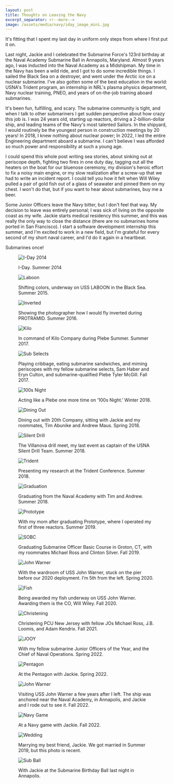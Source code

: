 ```yaml
---
layout: post
title: Thoughts on Leaving the Navy
excerpt_separator: <!--more-->
image: /assets/media/navy/iday_image_mini.jpg
---
```


It's fitting that I spent my last day in uniform only steps from where I first put it on.

<!--more-->

Last night, Jackie and I celebrated the Submarine Force's 123rd birthday at the Naval Academy Submarine Ball in Annapolis, Maryland. Almost 9 years ago, I was inducted into the Naval Academy as a Midshipman. My time in the Navy has been a wild ride, and I got to do some incredible things. I sailed the Black Sea on a destroyer, and went under the Arctic ice on a nuclear submarine. I've also gotten some of the best education in the world: USNA's Trident program, an internship in NRL's plasma physics department, Navy nuclear training, PNEO, and years of on-the-job training aboard submarines.

It's been fun, fulfilling, and scary. The submarine community is tight, and when I talk to other submariners I get sudden perspective about how crazy this job is. I was 24 years old, starting up reactors, driving a 2-billion-dollar ship, and leading teams of the Navy's most talented Sailors. In the shipyard, I would routinely be the youngest person in construction meetings by 20 years! In 2018, I knew nothing about nuclear power; In 2022, I led the entire Engineering department aboard a submarine. I can't believe I was afforded so much power and responsibility at such a young age.

I could spend this whole post writing sea stories, about sinking out at periscope depth, fighting two fires in one duty day, tagging out all the heaters on the boat for our bluenose ceremony, my division's heroic effort to fix a noisy main engine, or my slow realization after a screw-up that we had to write an incident report. I could tell you how it felt when Will Wiley pulled a pair of gold fish out of a glass of seawater and pinned them on my chest. I won't do that, but if you want to hear about submarines, buy me a beer.

Some Junior Officers leave the Navy bitter, but I don't feel that way. My decision to leave was entirely personal; I was sick of living on the opposite coast as my wife. Jackie starts medical residency this summer, and this was really the only way to close the distance (there are no submarines home ported in San Francisco). I start a software development internship this summer, and I'm excited to work in a new field, but I'm grateful for every second of my short naval career, and I'd do it again in a heartbeat.

Submarines once!
<div class="center-image">

<figure>
<p><img src="/assets/media/navy/iday_image.jpg" alt="I-Day 2014"></p>
  <figcaption>I-Day. Summer 2014</figcaption>
</figure>

<figure>
<p><img src="/assets/media/navy/flag.jpg" alt="Laboon"></p>
  <figcaption>Shifting colors, underway on USS LABOON in the Black Sea. Summer 2015.</figcaption>
</figure>

<figure>
<p><img src="/assets/media/navy/inverted.jpg" alt="Inverted"></p>
  <figcaption>Showing the photographer how I would fly inverted during PROTRAMID. Summer 2016.</figcaption>
</figure>

<figure>
<p><img src="/assets/media/navy/aaah.jpg" alt="Kilo"></p>
  <figcaption>In command of Kilo Company during Plebe Summer. Summer 2017.</figcaption>
</figure>

<figure>
<p><img src="/assets/media/navy/sub_selects.jpg" alt="Sub Selects"></p>
  <figcaption>Playing cribbage, eating submarine sandwiches, and miming periscopes with my fellow submarine selects, Sam Haber and Eryn Culton, and submarine-qualified Plebe Tyler McGill. Fall 2017.</figcaption>
</figure>

<figure>
<p><img src="/assets/media/navy/100_night.jpg" alt="100s Night"></p>
  <figcaption>Acting like a Plebe one more time on ‘100s Night.’ Winter 2018.</figcaption>
</figure>

<figure>
<p><img src="/assets/media/navy/dining_out.jpg" alt="Dining Out"></p>
  <figcaption>Dining out with 20th Company, sitting with Jackie and my roommates, Tim Abunike and Andrew Maus. Spring 2018.</figcaption>
</figure>

<figure>
<p><img src="/assets/media/navy/silent_drill.jpg" alt="Silent Drill"></p>
  <figcaption>The Villanova drill meet, my last event as captain of the USNA Silent Drill Team. Summer 2018.</figcaption>
</figure>

<figure>
<p><img src="/assets/media/navy/trident.jpg" alt="Trident"></p>
  <figcaption>Presenting my research at the Trident Conference. Summer 2018.</figcaption>
</figure>

<figure>
<p><img src="/assets/media/navy/grad.jpg" alt="Graduation"></p>
  <figcaption>Graduating from the Naval Academy with Tim and Andrew. Summer 2018.</figcaption>
</figure>

<figure>
<p><img src="/assets/media/navy/prototype.jpg" alt="Prototype"></p>
  <figcaption>With my mom after graduating Prototype, where I operated my first of three reactors. Summer 2019.</figcaption>
</figure>

<figure>
<p><img src="/assets/media/navy/sobc.jpg" alt="SOBC"></p>
  <figcaption>Graduating Submarine Officer Basic Course in Groton, CT, with my roommates Michael Ross and Clinton Silver. Fall 2019.</figcaption>
</figure>

<figure>
<p><img src="/assets/media/navy/jwr_wardroom.jpg" alt="John Warner"></p>
  <figcaption>With the wardroom of USS John Warner, stuck on the pier before our 2020 deployment. I’m 5th from the left. Spring 2020.</figcaption>
</figure>

<figure>
<p><img src="/assets/media/navy/fish.jpg" alt="Fish"></p>
  <figcaption>Being awarded my fish underway on USS John Warner. Awarding them is the CO, Will Wiley. Fall 2020.</figcaption>
</figure>

<figure>
<p><img src="/assets/media/navy/christening.jpg" alt="Christening"></p>
  <figcaption>Christening PCU New Jersey with fellow JOs Michael Ross, J.B. Loomis, and Adam Kendrix. Fall 2021.</figcaption>
</figure>

<figure>
<p><img src="/assets/media/navy/cno.jpg" alt="JOOY"></p>
  <figcaption>With my fellow submarine Junior Officers of the Year, and the Chief of Naval Operations. Spring 2022.</figcaption>
</figure>

<figure>
<p><img src="/assets/media/navy/pentagon.jpg" alt="Pentagon"></p>
  <figcaption>At the Pentagon with Jackie. Spring 2022.</figcaption>
</figure>

<figure>
<p><img src="/assets/media/navy/jwr_visit.jpg" alt="John Warner"></p>
  <figcaption>Visiting USS John Warner a few years after I left. The ship was anchored near the Naval Academy, in Annapolis, and Jackie and I rode out to see it. Fall 2022.</figcaption>
</figure>

<figure>
<p><img src="/assets/media/navy/navy_game.jpg" alt="Navy Game"></p>
  <figcaption>At a Navy game with Jackie. Fall 2022.</figcaption>
</figure>

<figure>
<p><img src="/assets/media/navy/wedding.jpg" alt="Wedding"></p>
  <figcaption>Marrying my best friend, Jackie. We got married in Summer 2019, but this photo is recent.</figcaption>
</figure>

<figure>
<p><img src="/assets/media/navy/sub_ball_23.jpg" alt="Sub Ball"></p>
  <figcaption>With Jackie at the Submarine Birthday Ball last night in Annapolis.</figcaption>
</figure>

</div>
